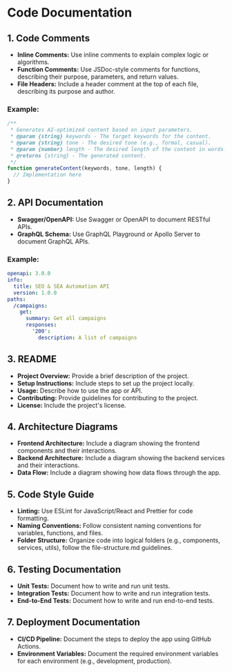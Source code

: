 # Code Documentation

## 1. Code Comments
- **Inline Comments:** Use inline comments to explain complex logic or algorithms.
- **Function Comments:** Use JSDoc-style comments for functions, describing their purpose, parameters, and return values.
- **File Headers:** Include a header comment at the top of each file, describing its purpose and author.

### Example:
```javascript
/**
 * Generates AI-optimized content based on input parameters.
 * @param {string} keywords - The target keywords for the content.
 * @param {string} tone - The desired tone (e.g., formal, casual).
 * @param {number} length - The desired length of the content in words.
 * @returns {string} - The generated content.
 */
function generateContent(keywords, tone, length) {
  // Implementation here
}
```

## 2. API Documentation
- **Swagger/OpenAPI:** Use Swagger or OpenAPI to document RESTful APIs.
- **GraphQL Schema:** Use GraphQL Playground or Apollo Server to document GraphQL APIs.

### Example:
```yaml
openapi: 3.0.0
info:
  title: SEO & SEA Automation API
  version: 1.0.0
paths:
  /campaigns:
    get:
      summary: Get all campaigns
      responses:
        '200':
          description: A list of campaigns
```

## 3. README
- **Project Overview:** Provide a brief description of the project.
- **Setup Instructions:** Include steps to set up the project locally.
- **Usage:** Describe how to use the app or API.
- **Contributing:** Provide guidelines for contributing to the project.
- **License:** Include the project's license.

## 4. Architecture Diagrams
- **Frontend Architecture:** Include a diagram showing the frontend components and their interactions.
- **Backend Architecture:** Include a diagram showing the backend services and their interactions.
- **Data Flow:** Include a diagram showing how data flows through the app.

## 5. Code Style Guide
- **Linting:** Use ESLint for JavaScript/React and Prettier for code formatting.
- **Naming Conventions:** Follow consistent naming conventions for variables, functions, and files.
- **Folder Structure:** Organize code into logical folders (e.g., components, services, utils), follow the file-structure.md guidelines.

## 6. Testing Documentation
- **Unit Tests:** Document how to write and run unit tests.
- **Integration Tests:** Document how to write and run integration tests.
- **End-to-End Tests:** Document how to write and run end-to-end tests.

## 7. Deployment Documentation
- **CI/CD Pipeline:** Document the steps to deploy the app using GitHub Actions.
- **Environment Variables:** Document the required environment variables for each environment (e.g., development, production).